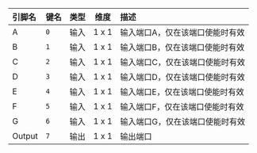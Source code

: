 <!--
DO NOT EDIT THIS FILE DIRECTLY.
This file is generated by tools/comp-docs.js.
All changes will be overwritten by regeneration.
-->

<slot class="model-pins">

| 引脚名 | 键名 | 类型 | 维度 | 描述 |
|:------ |:---- |:----:|:----:|:---- |
| A | `0` | 输入 | 1 x 1 | 输入端口A，仅在该端口使能时有效 |
| B | `1` | 输入 | 1 x 1 | 输入端口B，仅在该端口使能时有效 |
| C | `2` | 输入 | 1 x 1 | 输入端口C，仅在该端口使能时有效 |
| D | `3` | 输入 | 1 x 1 | 输入端口D，仅在该端口使能时有效 |
| E | `4` | 输入 | 1 x 1 | 输入端口E，仅在该端口使能时有效 |
| F | `5` | 输入 | 1 x 1 | 输入端口F，仅在该端口使能时有效 |
| G | `6` | 输入 | 1 x 1 | 输入端口G，仅在该端口使能时有效 |
| Output | `7` | 输出 | 1 x 1 | 输出端口 |

</slot>

